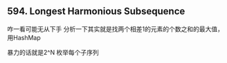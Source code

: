 ## 594. Longest Harmonious Subsequence

咋一看可能无从下手
分析一下其实就是找两个相差1的元素的个数之和的最大值， 用HashMap

暴力的话就是2^N 枚举每个子序列